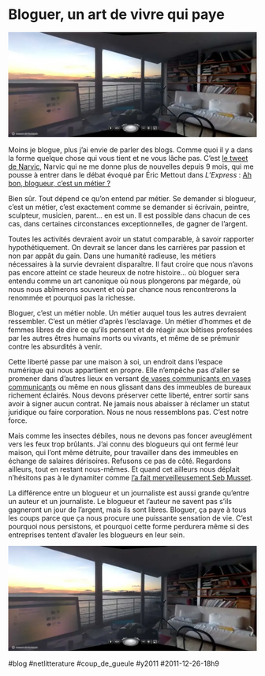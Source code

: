 # Bloguer, un art de vivre qui paye

![](_i/monbureau.webp)

Moins je blogue, plus j’ai envie de parler des blogs. Comme quoi il y a dans la forme quelque chose qui vous tient et ne vous lâche pas. C’est [le tweet de Narvic](https://twitter.com/#!/narvic/status/151317009546739712), Narvic qui ne me donne plus de nouvelles depuis 9 mois, qui me pousse à entrer dans le débat évoqué par Éric Mettout dans *L’Express* : [Ah bon, blogueur, c’est un métier ?](http://blogs.lexpress.fr/nouvelleformule/2011/12/21/ah-bon-blogueur-cest-un-metier)

Bien sûr. Tout dépend ce qu’on entend par métier. Se demander si blogueur, c’est un métier, c’est exactement comme se demander si écrivain, peintre, sculpteur, musicien, parent… en est un. Il est possible dans chacun de ces cas, dans certaines circonstances exceptionnelles, de gagner de l’argent.

Toutes les activités devraient avoir un statut comparable, à savoir rapporter hypothétiquement. On devrait se lancer dans les carrières par passion et non par appât du gain. Dans une humanité radieuse, les métiers nécessaires à la survie devraient disparaître. Il faut croire que nous n’avons pas encore atteint ce stade heureux de notre histoire… où bloguer sera entendu comme un art canonique où nous plongerons par mégarde, où nous nous abîmerons souvent et où par chance nous rencontrerons la renommée et pourquoi pas la richesse.

Bloguer, c’est un métier noble. Un métier auquel tous les autres devraient ressembler. C’est un métier d’après l’esclavage. Un métier d’hommes et de femmes libres de dire ce qu’ils pensent et de réagir aux bêtises professées par les autres êtres humains morts ou vivants, et même de se prémunir contre les absurdités à venir.

Cette liberté passe par une maison à soi, un endroit dans l’espace numérique qui nous appartient en propre. Elle n’empêche pas d’aller se promener dans d’autres lieux en versant [de vases communicants en vases communicants](http://www.scoop.it/t/les-vases-communicants) ou même en nous glissant dans des immeubles de bureaux richement éclairés. Nous devons préserver cette liberté, entrer sortir sans avoir à signer aucun contrat. Ne jamais nous abaisser à réclamer un statut juridique ou faire corporation. Nous ne nous ressemblons pas. C’est notre force.

Mais comme les insectes débiles, nous ne devons pas foncer aveuglément vers les feux trop brûlants. J’ai connu des blogueurs qui ont fermé leur maison, qui l’ont même détruite, pour travailler dans des immeubles en échange de salaires dérisoires. Refusons ce pas de côté. Regardons ailleurs, tout en restant nous-mêmes. Et quand cet ailleurs nous déplait n’hésitons pas à le dynamiter comme [l’a fait merveilleusement Seb Musset](http://sebmusset.blogspot.com/2011/12/chere-anne-sinclair.html).

La différence entre un blogueur et un journaliste est aussi grande qu’entre un auteur et un journaliste. Le blogueur et l’auteur ne savent pas s’ils gagneront un jour de l’argent, mais ils sont libres. Bloguer, ça paye à tous les coups parce que ça nous procure une puissante sensation de vie. C’est pourquoi nous persistons, et pourquoi cette forme perdurera même si des entreprises tentent d’avaler les blogueurs en leur sein.

[![](_i/monbureau.webp)](http://photosynth.net/view.aspx?cid=de7f2e6b-6bc8-43fc-bcbe-2eceaf1c3104)

#blog #netlitterature #coup_de_gueule #y2011 #2011-12-26-18h9
